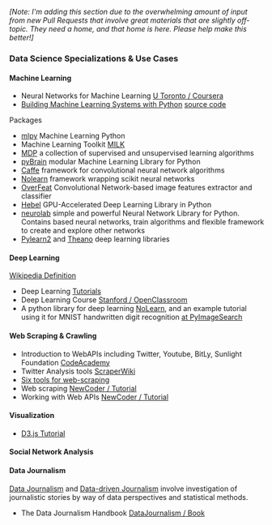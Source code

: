 _[Note: I'm adding this section due to the overwhelming amount of input from new Pull Requests that involve great materials that are slightly off-topic. They need a home, and that home is here. Please help make this better!]_

### Data Science Specializations & Use Cases

#### Machine Learning

* Neural Networks for Machine Learning [U Toronto / Coursera](https://www.coursera.org/course/neuralnets)
* [Building Machine Learning Systems with Python](http://www.packtpub.com/building-machine-learning-systems-with-python/book) [source code](https://github.com/luispedro/BuildingMachineLearningSystemsWithPython)

Packages
* [mlpy](http://mlpy.sourceforge.net) Machine Learning Python
* Machine Learning Toolkit [MILK](http://packages.python.org/milk/)
* [MDP](https://pypi.python.org/pypi/MDP) a collection of supervised and unsupervised learning algorithms
* [pyBrain](http://pybrain.org/) modular Machine Learning Library for Python
* [Caffe](http://caffe.berkeleyvision.org/) framework for convolutional neural network algorithms 
* [Nolearn](https://pypi.python.org/pypi/nolearn) framework wrapping scikit neural networks
* [OverFeat](http://cilvr.nyu.edu/doku.php?id=software:overfeat:start) Convolutional Network-based image features extractor and classifier
* [Hebel](https://github.com/hannes-brt/hebel) GPU-Accelerated Deep Learning Library in Python
* [neurolab](https://code.google.com/p/neurolab/) simple and powerful Neural Network Library for Python. Contains based neural networks, train algorithms and flexible framework to create and explore other networks
* [Pylearn2](http://deeplearning.net/software/pylearn2/) and [Theano](http://deeplearning.net/software/theano/) deep learning libraries

#### Deep Learning 

[Wikipedia Definition](http://en.wikipedia.org/wiki/Deep_learning)

* Deep Learning [Tutorials](http://deeplearning.net/tutorial/)
* Deep Learning Course [Stanford / OpenClassroom](http://openclassroom.stanford.edu/MainFolder/CoursePage.php?course=DeepLearning)
* A python library for deep learning [NoLearn](https://pythonhosted.org/nolearn/), and an example tutorial using it for MNIST handwritten digit recognition [at PyImageSearch](http://www.pyimagesearch.com/2014/09/22/getting-started-deep-learning-python/)

#### Web Scraping & Crawling

* Introduction to WebAPIs including Twitter, Youtube, BitLy, Sunlight Foundation [CodeAcademy](http://www.codecademy.com/tracks/apis)
* Twitter Analysis tools [ScraperWiki](https://scraperwiki.com/tools/twitter)
* [Six tools for web-scraping](http://www.notprovided.eu/six-tools-web-scraping-use-data-journalism-creating-insightful-content/)
* Web scraping [NewCoder / Tutorial](http://newcoder.io/scrape/)
* Working with Web APIs [NewCoder / Tutorial](http://newcoder.io/api/)

#### Visualization

* [D3.js Tutorial](https://www.dashingd3js.com/table-of-contents)

#### Social Network Analysis

#### Data Journalism

[Data Journalism](http://en.wikipedia.org/wiki/Data_journalism) and [Data-driven Journalism](http://en.wikipedia.org/wiki/Data_driven_journalism) involve investigation of journalistic stories by way of data perspectives and statistical methods.

* The Data Journalism Handbook [DataJournalism / Book](http://datajournalismhandbook.org/1.0/en/index.html)

